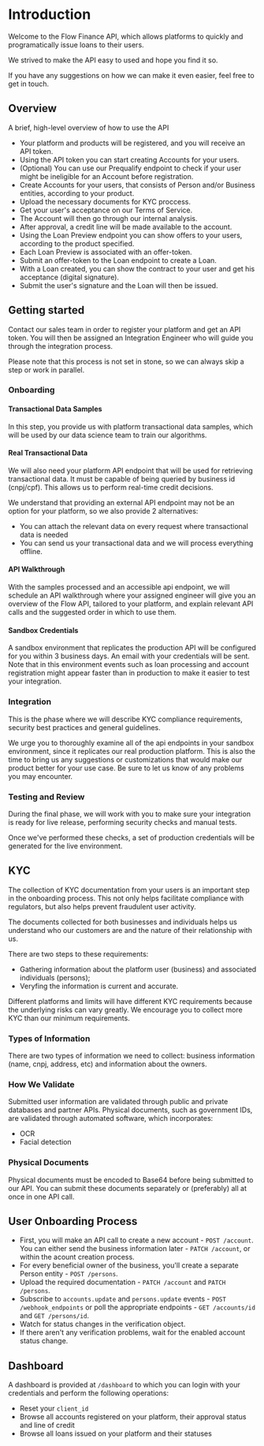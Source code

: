 # Introduction 

Welcome to the Flow Finance API, which allows platforms to quickly and programatically issue loans to their users.

We strived to make the API easy to used and hope you find it so. 

If you have any suggestions on how we can make it even easier, feel free to get in touch.

## Overview

A brief, high-level overview of how to use the API

* Your platform and products will be registered, and you will receive an API token.
* Using the API token you can start creating Accounts for your users.
* (Optional) You can use our Prequalify endpoint to check if your user might be ineligible for an Account before registration.
* Create Accounts for your users, that consists of Person and/or Business entities, according to your product.
* Upload the necessary documents for KYC proccess.
* Get your user's acceptance on our Terms of Service.
* The Account will then go through our internal analysis.
* After approval, a credit line will be made available to the account. 
* Using the Loan Preview endpoint you can show offers to your users, according to the product specified.
* Each Loan Preview is associated with an offer-token.
* Submit an offer-token to the Loan endpoint to create a Loan.
* With a Loan created, you can show the contract to your user and get his acceptance (digital signature). 
* Submit the user's signature and the Loan will then be issued.


## Getting started

<aside class="notice">
Contact our sales team in order to register your platform and get an API token.
You will then be assigned an Integration Engineer who will guide you through the integration process.

Please note that this process is not set in stone, so we can always skip a step or work in parallel.
</aside>

### Onboarding

#### Transactional Data Samples
In this step, you provide us with platform transactional data samples, which will be used by our data science team to train our algorithms.

#### Real Transactional Data
We will also need your platform API endpoint that will be used for retrieving transactional data. It must be capable of being queried by business id (cnpj/cpf). This allows us to perform real-time credit decisions.

We understand that providing an external API endpoint may not be an option for your platform, so we also provide 2 alternatives:
* You can attach the relevant data on every request where transactional data is needed 
* You can send us your transactional data and we will process everything offline.

#### API Walkthrough
With the samples processed and an accessible api endpoint, we will schedule an API walkthrough where your assigned engineer will give you an overview of the Flow API, tailored to your platform, and explain relevant API calls and the suggested order in which to use them.

#### Sandbox Credentials
A sandbox environment that replicates the production API will be configured for you within 3 business days.
An email with your credentials will be sent. Note that in this environment events such as loan processing and account registration might appear faster than in production to make it easier to test your integration.
    
### Integration
This is the phase where we will describe KYC compliance requirements, security best practices and general guidelines. 

We urge you to thoroughly examine all of the api endpoints in your sandbox environment, since it replicates our real production platform. This is also the time to bring us any suggestions or customizations that would make our product better for your use case. Be sure to let us know of any problems you may encounter.

### Testing and Review
During the final phase, we will work with you to make sure your integration is ready for live release, performing security checks and manual tests. 

Once we've performed these checks, a set of production credentials will be generated for the live environment.

## KYC

The collection of KYC documentation from your users is an important step in the onboarding process.
This not only helps facilitate compliance with regulators, but also helps prevent fraudulent user activity. 

The documents collected for both businesses and individuals helps us understand who our customers are and the nature of their relationship with us.

There are two steps to these requirements: 
  * Gathering information about the platform user (business) and associated individuals (persons); 
  * Veryfing the information is current and accurate.

Different platforms and limits will have different KYC requirements because the underlying risks can vary greatly. We encourage you to collect more KYC than our minimum requirements.

### Types of Information

There are two types of information we need to collect: business information (name, cnpj, address, etc) and information about the owners.


### How We Validate
Submitted user information are validated through public and private databases and partner APIs. 
Physical documents, such as government IDs, are validated through automated software, which incorporates:

  * OCR
  * Facial detection


### Physical Documents
Physical documents must be encoded to Base64 before being submitted to our API. 
You can submit these documents separately or (preferably) all at once in one API call.


## User Onboarding Process

  * First, you will make an API call to create a new account - `POST /account`. You can either send the business information later - `PATCH /account`, or within the acount creation process.
  * For every beneficial owner of the business, you'll create a separate Person entity - `POST /persons`.
  * Upload the required documentation - `PATCH /account` and `PATCH /persons`.
  * Subscribe to `accounts.update` and `persons.update` events - `POST /webhook_endpoints` or poll the appropriate endpoints - `GET /accounts/id` and `GET /persons/id`.
  * Watch for status changes in the verification object.
  * If there aren't any verification problems, wait for the enabled account status change.


## Dashboard

A dashboard is provided at `/dashboard` to which you can login with your credentials and perform the following operations:
- Reset your `client_id`
- Browse all accounts registered on your platform, their approval status and line of credit
- Browse all loans issued on your platform and their statuses
